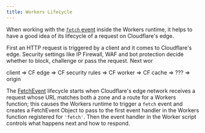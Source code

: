 ```yaml
---
title: Workers Lifecycle
---
```


When working with the [`fetch` event](/reference/apis/fetch-event) inside the Workers runtime, it helps to have a good idea of its lifecycle of a request on Cloudflare's edge.

First an HTTP request is triggered by a client and it comes to Cloudflare's edge. Security settings like IP Firewall, WAF and bot protection decide whether to block, challenge or pass the request. Next wor

client => CF edge => CF security rules => CF worker => CF cache => ??? => origin

The [FetchEvent](/reference/apis/fetch-event) lifecycle starts when Cloudflare's edge network receives a request whose URL matches both a zone and a route for a Workers function; this causes the Workers runtime to trigger a `fetch` event and creates a FetchEvent Object to pass to the first event handler in the Workers function registered for `'fetch'`. Then the event handler in the Worker script controls what happens next and how to respond.

